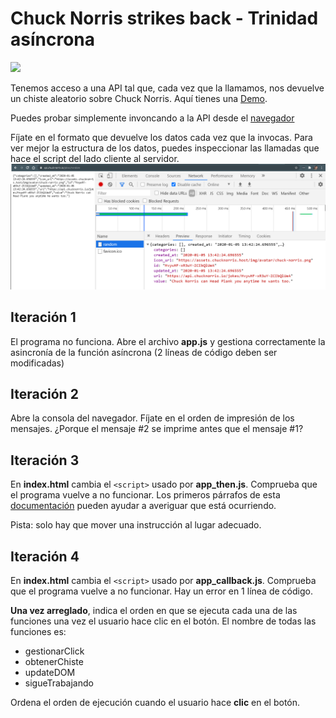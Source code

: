 # Chuck Norris strikes back - Trinidad asíncrona

![](https://www.loginradius.com/blog/static/bfdcec92226d9dd465af598836dd28a4/701ee/callback.jpg)

Tenemos acceso a una API tal que, cada vez que la llamamos, nos devuelve un chiste aleatorio sobre Chuck Norris.
Aquí tienes una [Demo](https://js-beginners.github.io/random-joke-api-project/).

Puedes probar simplemente invoncando a la API desde el [navegador](https://api.chucknorris.io/jokes/random)

Fíjate en el formato que devuelve los datos cada vez que la invocas. Para ver mejor la estructura de los datos, puedes inspeccionar las llamadas que hace el script del 
lado cliente al servidor.
![](inspector.png)


## Iteración 1

El programa no funciona. Abre el archivo **app.js** y gestiona correctamente la asincronía de la función asíncrona (2 líneas de código deben ser modificadas)

## Iteración 2

Abre la consola del navegador. Fíjate en el orden de impresión de los mensajes. ¿Porque el mensaje #2 se imprime antes que el mensaje #1?

## Iteración 3

En **index.html** cambia el `<script>` usado por **app_then.js**. Comprueba que el programa vuelve a no funcionar. Los primeros párrafos de esta [documentación](https://javascript.info/promise-chaining#bigger-example-fetch) pueden ayudar a averiguar que está ocurriendo.

Pista: solo hay que mover una instrucción al lugar adecuado.

## Iteración 4

En **index.html** cambia el `<script>` usado por **app_callback.js**. Comprueba que el programa vuelve a no funcionar. Hay un error en 1 línea de código.

**Una vez arreglado**, indica el orden en que se ejecuta cada una de las funciones una vez el usuario hace clic en el botón. El nombre de todas las funciones es:

- gestionarClick
- obtenerChiste
- updateDOM
- sigueTrabajando

Ordena el orden de ejecución cuando el usuario hace __clic__ en el botón.


